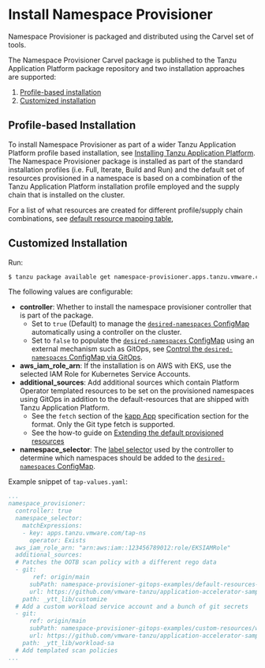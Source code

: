 # Install Namespace Provisioner

Namespace Provisioner is packaged and distributed using the Carvel set of tools.

The Namespace Provisioner Carvel package is  published to the Tanzu Application Platform package
repository and two installation approaches are supported:

1. [Profile-based installation](#tap-profile-based-install)
2. [Customized installation](#customized-install)

## <a id="tap-profile-based-install"></a>Profile-based Installation

To install Namespace Provisioner as part of a wider Tanzu Application Platform profile based
installation, see [Installing Tanzu Application Platform](../install-intro.hbs.md).</br>
The Namespace Provisioner package is installed as part of the standard installation profiles
(i.e. Full, Iterate, Build and Run) and the default set of resources provisioned in a namespace is
based on a combination of the Tanzu Application Platform installation profile employed and the supply
chain that is installed on the cluster.

For a list of what resources are created for different profile/supply chain combinations, see [default resource mapping table](reference.hbs.md#profile-resource-mapping),

## <a id="customized-install"></a>Customized Installation

Run:

```bash
$ tanzu package available get namespace-provisioner.apps.tanzu.vmware.com/0.1.2 --values-schema -n tap-install
```

The following values are configurable:

- **controller**:  Whether to install the namespace provisioner controller that is part of the package.
  - Set to `true` (Default) to manage the [`desired-namespaces` ConfigMap](about.hbs.md#desired-ns-configmap) automatically using a
    controller on the cluster.
  - Set to `false` to populate the  [`desired-namespaces` ConfigMap](about.hbs.md#desired-ns-configmap) using an external mechanism such as GitOps, see [Control the `desired-namespaces` ConfigMap via GitOps](how-tos.hbs.md#control-the-desired-namespaces-configmap-via-gitops).
- **aws_iam_role_arn**: If the installation is on AWS with EKS, use the selected IAM Role for Kubernetes Service Accounts.
- **additional_sources**: Add additional sources which contain Platform Operator templated resources to be set on the provisioned namespaces using GitOps in addition to the default-resources that are shipped with Tanzu Application Platform.
  - See the `fetch` section of the [kapp App](https://carvel.dev/kapp-controller/docs/v0.43.2/app-spec/) specification section for the format. Only the Git type fetch is supported.
  - See the how-to guide on [Extending the default provisioned resources](how-tos.hbs.md#extending-default-resources)
- **namespace_selector**: The [label selector](https://kubernetes.io/docs/concepts/overview/working-with-objects/labels/#label-selectors) used by the controller to determine which namespaces should be added to the [`desired-namespaces` ConfigMap](about.hbs.md#desired-ns-configmap).

Example snippet of `tap-values.yaml`:

```yaml
...
namespace_provisioner:
  controller: true
  namespace_selector:
    matchExpressions:
    - key: apps.tanzu.vmware.com/tap-ns
      operator: Exists
  aws_iam_role_arn: "arn:aws:iam::123456789012:role/EKSIAMRole"
  additional_sources:
  # Patches the OOTB scan policy with a different rego data
  - git:
       ref: origin/main
      subPath: namespace-provisioner-gitops-examples/default-resources-overrides/overlays
      url: https://github.com/vmware-tanzu/application-accelerator-samples.git
    path: _ytt_lib/customize
  # Add a custom workload service account and a bunch of git secrets
  - git:
      ref: origin/main
      subPath: namespace-provisioner-gitops-examples/custom-resources/workload-sa
      url: https://github.com/vmware-tanzu/application-accelerator-samples.git
    path: _ytt_lib/workload-sa
  # Add templated scan policies
...
```
